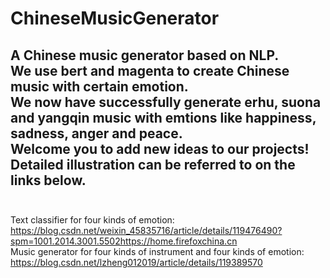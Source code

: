 # ChineseMusicGenerator
A Chinese music generator based on NLP.<br/>
We use bert and magenta to create Chinese music with certain emotion. <br/>
We now have successfully generate erhu, suona and yangqin music with emtions like happiness, sadness, anger and peace.<br/>
Welcome you to add new ideas to our projects! <br/>
Detailed illustration can be referred to on the links below.<br/>
<br/>
---
Text classifier for four kinds of emotion: <br/>
https://blog.csdn.net/weixin_45835716/article/details/119476490?spm=1001.2014.3001.5502https://home.firefoxchina.cn <br/>
Music generator for four kinds of instrument and four kinds of emotion: <br/>
https://blog.csdn.net/lzheng012019/article/details/119389570
